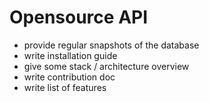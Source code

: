# Opensource API

* provide regular snapshots of the database
* write installation guide
* give some stack / architecture overview
* write contribution doc
* write list of features